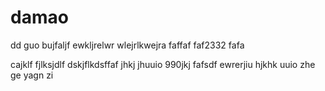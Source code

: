 # damao
dd
guo bujfaljf ewkljrelwr
wlejrlkwejra 
faffaf
faf2332
fafa

cajklf
fjlksjdlf
dskjflkdsffaf
jhkj
jhuuio
990jkj
fafsdf
ewrerjiu
hjkhk
uuio
zhe ge yagn zi
